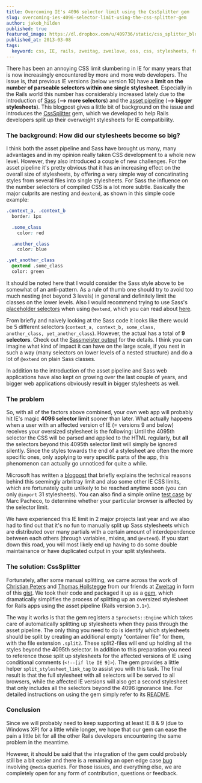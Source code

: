 ```yaml
---
title: Overcoming IE's 4096 selector limit using the CssSplitter gem
slug: overcoming-ies-4096-selector-limit-using-the-css-splitter-gem
author: jakob_hilden
published: true
featured_image: https://dl.dropbox.com/u/409736/static/css_splitter_blog_post_backg.png
published_at: 2013-03-08
tags:
  keyword: css, IE, rails, zweitag, zweilove, oss, css, stylesheets, frontend, gems
---
```


There has been an annoying CSS limit slumbering in IE for many years that is now increasingly encountered by more and more web developers.  The issue is, that previous IE versions (below version 10) have a **limit on the number of parseable selectors within one single stylesheet**.  Especially in the Rails world this number has considerably increased lately due to the introduction of [Sass](http://sass-lang.com/) (**--> more selectors**) and the [asset pipeline](http://guides.rubyonrails.org/asset_pipeline.html) (**--> bigger stylesheets**).  This blogpost gives a little bit of background on the issue and introduces the [CssSplitter](https://github.com/zweilove/css_splitter) gem, which we developed to help Rails developers split up their overweight stylesheets for IE compatibility.

### The background:  How did our stylesheets become so big?

I think both the asset pipeline and Sass have brought us many, many advantages and in my opinion really taken CSS development to a whole new level. However, they also introduced a couple of new challenges. For the asset pipeline it's pretty obvious that it has an increasing effect on the overall size of stylesheets, by offering a very simple way of concatinating styles from several files into single stylesheets.  For Sass the influence on the number selectors of compiled CSS is a lot more subtle. Basically the major culprits are nesting and `@extend`, as shown in this simple code example:

```css
.context_a, .context_b
  border: 1px

  .some_class
    color: red

  .another_class
    color: blue

.yet_another_class
  @extend .some_class
  color: green
```

<aside>
  <p>It should be noted here that I would consider the Sass style above to be somewhat of an anti-pattern. As a rule of thumb one should try to avoid too much nesting (not beyond 3 levels) in general and definitely limit the classes on the lower levels.  Also I would recommend trying to use Sass's <a href="http://sass-lang.com/docs/yardoc/file.SASS_REFERENCE.html#placeholder_selectors_">placeholder selectors</a> when using <code>@extend</code>, which you can read about <a href="http://railslove.com/blog/2012/11/09/taking-sass-to-the-next-level-with-smurf-and-extend">here</a>.</p>
</aside>

From briefly and naively looking at the Sass code it looks like there would be 5 different selectors (`context_a, context_b, some_class, another_class, yet_another_class`). However, the actual has a total of **9 selectors**. Check out the [Sassmeister output](http://sassmeister.com/gist/5021188) for the details. I think you can imagine what kind of impact it can have on the large scale, if you nest in such a way (many selectors on lower levels of a nested structure) and do a lot of `@extend` on plain Sass classes.

In addition to the introduction of the asset pipeline and Sass web applications have also kept on growing over the last couple of years, and bigger web applications obviously result in bigger stylesheets as well.

### The problem

So, with all of the factors above combined, your own web app will probably hit IE's magic **4096 selector limit** sooner than later. What actually happens when a user with an affected version of IE (= versions 9 and below) receives your oversized stylesheet is the following:  Until the 4095th selector the CSS will be parsed and applied to the HTML regularly, but **all** the selectors beyond this 4095th selector limit will simply be ignored silently. Since the styles towards the end of a stylesheet are often the more specific ones, only applying to very specific parts of the app, this phenomenon can actually go unnoticed for quite a while.

Microsoft has written a [blogpost](http://blogs.msdn.com/b/ieinternals/archive/2011/05/14/internet-explorer-stylesheet-rule-selector-import-sheet-limit-maximum.aspx) that briefly explains the technical reasons behind this seemingly arbritray limit and also some other IE CSS limits, which are fortunately quite unlikely to be reached anytime soon (you can only `@import` 31 stylesheets).  You can also find a simple online [test case](http://marc.baffl.co.uk/browser_bugs/css-selector-limit/index.html) by Marc Pacheco, to determine whether your particular browser is affected by the selector limit.

We have experienced this IE limit in 2 major projects last year and we also had to find out that it's no fun to manually split up Sass stylesheets which are distributed over many partials with a certain amount of interdependence between each others (through variables, mixins, and `@extend`).  If you start down this road, you will most likely end up having to do some double maintainance or have duplicated output in your split stylesheets.

### The solution:  CssSplitter

Fortunately, after some manual splitting, we came across the work of [Christian Peters](https://twitter.com/duddledan) and [Thomas Hollstegge](https://twitter.com/Tho85) from our friends at [Zweitag](http://www.zweitag.de/) in form of this [gist](https://gist.github.com/2398394).  We took their code and packaged it up as a [gem](https://github.com/zweilove/css_splitter), which dramatically simplifies the process of splitting up an oversized stylesheet for Rails apps using the asset pipeline (Rails version `3.1+`).

The way it works is that the gem registers a `Sprockets::Engine` which takes care of automatically splitting up stylesheets when they pass through the asset pipeline. The only thing you need to do is identify which stylesheets should be split by creating an additional empty "container file" for them, with the file extension `.split2`.  These split2-files will end up holding all the styles beyond the 4095th selector.  In addition to this preparation you need to reference those split up stylesheets for the affected versions of IE using conditional comments (`<!--[if lte IE 9]>`).  The gem provides a little helper `split_stylesheet_link_tag` to assist you with this task.  The final result is that the full stylesheet with all selectors will be served to all browsers, while the affected IE versions will also get a second stylesheet that only includes all the selectors beyond the 4096 ignorance line.  For detailed instructions on using the gem simply refer to its [README](https://github.com/zweilove/css_splitter).

### Conclusion

Since we will probably need to keep supporting at least IE 8 & 9 (due to Windows XP) for a little while longer, we hope that our gem can ease the pain a little bit for all the other Rails developers encountering the same problem in the meantime.

However, it should be said that the integration of the gem could probably still be a bit easier and there is a remaining an open edge case [bug](https://github.com/zweilove/css_splitter/issues/9) involving `@media` queries.  For those issues, and everything else, we are completely open for any form of contribution, questions or feedback.
